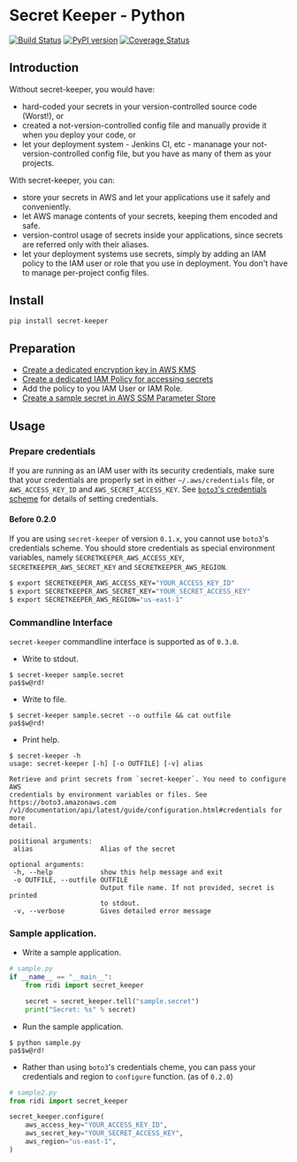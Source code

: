 # Secret Keeper - Python

[![Build Status](https://travis-ci.com/ridi/secret-keeper-python.svg?branch=master)](https://travis-ci.com/ridi/secret-keeper-python)
[![PyPI version](https://badge.fury.io/py/secret-keeper.svg)](https://badge.fury.io/py/secret-keeper)
[![Coverage Status](https://coveralls.io/repos/github/ridi/secret-keeper-python/badge.svg?branch=master)](https://coveralls.io/github/ridi/secret-keeper-python?branch=master)

## Introduction
Without secret-keeper, you would have:
- hard-coded your secrets in your version-controlled source code (Worst!), or
- created a not-version-controlled config file and manually provide it when you deploy your code, or
- let your deployment system - Jenkins CI, etc - mananage your not-version-controlled config file, but you have as many of them as your projects.

With secret-keeper, you can:
- store your secrets in AWS and let your applications use it safely and conveniently.
- let AWS manage contents of your secrets, keeping them encoded and safe.
- version-control usage of secrets inside your applications, since secrets are referred only with their aliases.
- let your deployment systems use secrets, simply by adding an IAM policy to the IAM user or role that you use in deployment.  You don't have to manage per-project config files.


## Install
```bash
pip install secret-keeper
```

## Preparation
- [Create a dedicated encryption key in AWS KMS](https://github.com/ridi/secret-keeper-python/wiki/Create-a-dedicated-encryption-key-in-AWS-KMS)
- [Create a dedicated IAM Policy for accessing secrets](https://github.com/ridi/secret-keeper-python/wiki/Create-a-dedicated-IAM-Policy-for-accessing-secrets)
- Add the policy to you IAM User or IAM Role.
- [Create a sample secret in AWS SSM Parameter Store](https://github.com/ridi/secret-keeper-python/wiki/Create-a-sample-secret-in-AWS-SSM-Parameter-Store)

## Usage
### Prepare credentials
If you are running as an IAM user with its security credentials, make sure that your credentials are properly set in either `~/.aws/credentials` file, or `AWS_ACCESS_KEY_ID` and `AWS_SECRET_ACCESS_KEY`.
See [`boto3`'s credentials scheme](https://boto3.amazonaws.com/v1/documentation/api/latest/guide/configuration.html#credentials) for details of setting credentials.

#### Before 0.2.0
If you are using `secret-keeper` of version `0.1.x`, you cannot use `boto3`'s
credentials scheme. You should store credentials as special environment variables, namely `SECRETKEEPER_AWS_ACCESS_KEY`, `SECRETKEEPER_AWS_SECRET_KEY` and `SECRETKEEPER_AWS_REGION`.

```bash
$ export SECRETKEEPER_AWS_ACCESS_KEY="YOUR_ACCESS_KEY_ID"
$ export SECRETKEEPER_AWS_SECRET_KEY="YOUR_SECRET_ACCESS_KEY"
$ export SECRETKEEPER_AWS_REGION="us-east-1"
```

### Commandline Interface
`secret-keeper` commandline interface is supported as of `0.3.0`.
- Write to stdout.
```
$ secret-keeper sample.secret
pa$$w@rd!
```
- Write to file.
```
$ secret-keeper sample.secret --o outfile && cat outfile
pa$$w@rd!
```
- Print help.

```
$ secret-keeper -h
usage: secret-keeper [-h] [-o OUTFILE] [-v] alias

Retrieve and print secrets from `secret-keeper`. You need to configure AWS
credentials by environment variables or files. See https://boto3.amazonaws.com
/v1/documentation/api/latest/guide/configuration.html#credentials for more
detail.

positional arguments:
 alias                 Alias of the secret

optional arguments:
 -h, --help            show this help message and exit
 -o OUTFILE, --outfile OUTFILE
                       Output file name. If not provided, secret is printed
                       to stdout.
 -v, --verbose         Gives detailed error message
```

### Sample application.
- Write a sample application.
```Python
# sample.py
if __name__ == "__main__":
    from ridi import secret_keeper

    secret = secret_keeper.tell("sample.secret")
    print("Secret: %s" % secret)
```

- Run the sample application.

```
$ python sample.py
pa$$w@rd!
```

- Rather than using `boto3`'s credentials cheme, you can pass your credentials and region to `configure` function. (as of `0.2.0`)

```python
# sample2.py
from ridi import secret_keeper

secret_keeper.configure(
    aws_access_key="YOUR_ACCESS_KEY_ID",
    aws_secret_key="YOUR_SECRET_ACCESS_KEY",
    aws_region="us-east-1",
)
```
